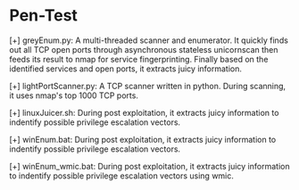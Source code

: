 # Pen-Test
[+] greyEnum.py: A multi-threaded scanner and enumerator. It quickly finds out all TCP open ports through asynchronous stateless unicornscan then feeds its result to nmap for service fingerprinting. Finally based on the identified services and open ports, it extracts juicy information.

[+] lightPortScanner.py: A TCP scanner written in python. During scanning, it uses nmap's top 1000 TCP ports.

[+] linuxJuicer.sh: During post exploitation, it extracts juicy information to indentify possible privilege escalation vectors.

[+] winEnum.bat: During post exploitation, it extracts juicy information to indentify possible privilege escalation vectors.

[+] winEnum_wmic.bat: During post exploitation, it extracts juicy information to indentify possible privilege escalation vectors using wmic.
